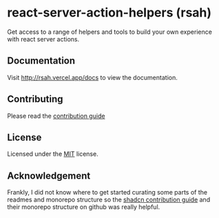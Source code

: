# react-server-action-helpers (rsah)

Get access to a range of helpers and tools to build your own experience with react server actions.

<!-- TODO: Put an Image Here -->

## Documentation

Visit http://rsah.vercel.app/docs to view the documentation.

## Contributing

Please read the [contribution guide](https://github.com/discoverlance-com/react-server-action-helpers/blob/main/LICENSE.md)

## License

Licensed under the [MIT](https://github.com/discoverlance-com/react-server-action-helpers/blob/main/LICENSE.md) license.

## Acknowledgement

Frankly, I did not know where to get started curating some parts of the readmes and monorepo structure so the [shadcn contribution guide](https://github.com/shadcn-ui/ui/blob/main/CONTRIBUTING.md) and their monorepo structure on github was really helpful.

